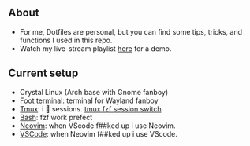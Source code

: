 ## About

- For me, Dotfiles are personal, but you can find some tips, tricks, and functions I used in this repo.
- Watch my live-stream playlist [here](https://www.youtube.com/playlist?list=PLcazFfFZIFPld0UvU7OxYl6ayyBJ6MvY7) for a demo.

## Current setup

- Crystal Linux (Arch base with Gnome fanboy)
- [Foot terminal](./foot/foot.ini): terminal for Wayland fanboy
- [Tmux](./tmux/tmux.conf): i 🫰 sessions. [tmux fzf session switch](https://github.com/thuanowa/tmux-fzf-session-switch)
- [Bash](./bash/bashrc): fzf work prefect
- [Neovim](./nvim/): when VScode f##ked up i use Neovim.
- [VSCode](./profile.code-profile): when Neovim f##ked up i use VScode.
